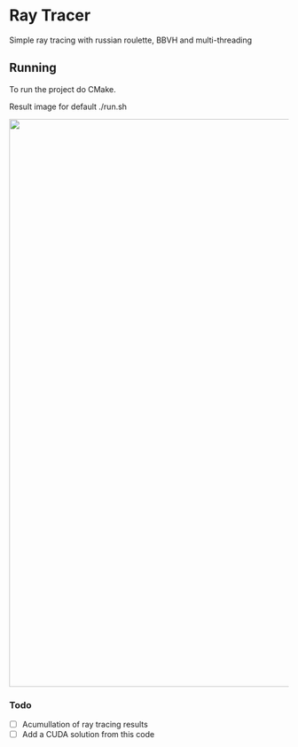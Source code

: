 # Ray Tracer

Simple ray tracing with russian roulette, BBVH and multi-threading

## Running

To run the project do CMake.

Result image for default ./run.sh

<img src="docs/output.ppm" width="1024"/>

### Todo

- [ ] Acumullation of ray tracing results
- [ ] Add a CUDA solution from this code

